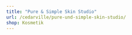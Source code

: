```yaml
---
title: "Pure & Simple Skin Studio"
url: /cedarville/pure-und-simple-skin-studio/
shop: Kosmetik
---
```

